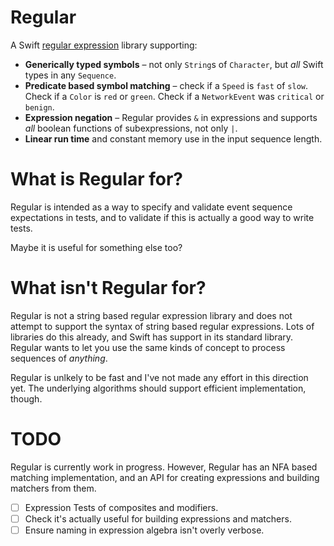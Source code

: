 # Regular

A Swift [regular expression](https://en.wikipedia.org/wiki/Regular_language) library supporting: 

* **Generically typed symbols** – not only `String`s of `Character`, but _all_ Swift types in any `Sequence`.
* **Predicate based symbol matching** – check if a `Speed` is `fast` of `slow`. Check if a `Color` is `red` or `green`. Check if a 
`NetworkEvent` was `critical` or `benign`.
* **Expression negation** – Regular provides `&` in expressions and supports _all_ boolean functions of subexpressions, not only `|`.
* **Linear run time** and constant memory use in the input sequence length.

# What is Regular for?

Regular is intended as a way to specify and validate event sequence expectations in tests, and to validate if this is actually a good way
to write tests. 

Maybe it is useful for something else too?

# What isn't Regular for?

Regular is not a string based regular expression library and does not attempt to support the syntax of string based regular expressions.
Lots of libraries do this already, and Swift has support in its standard library.  Regular wants to let you use the same kinds of concept to
process sequences of _anything_.

Regular is unlkely to be fast and I've not made any effort in this direction yet. The underlying algorithms should support efficient
implementation, though. 

# TODO

Regular is currently work in progress. However, Regular has an NFA based matching implementation, and an API for creating expressions 
and building matchers from them.

- [ ] Expression Tests of composites and modifiers.
- [ ] Check it's actually useful for building expressions and matchers.
- [ ] Ensure naming in expression algebra isn't overly verbose.

